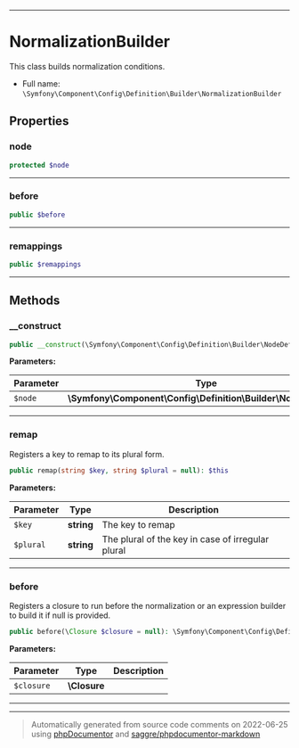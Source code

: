 ***

# NormalizationBuilder

This class builds normalization conditions.



* Full name: `\Symfony\Component\Config\Definition\Builder\NormalizationBuilder`



## Properties


### node



```php
protected $node
```






***

### before



```php
public $before
```






***

### remappings



```php
public $remappings
```






***

## Methods


### __construct



```php
public __construct(\Symfony\Component\Config\Definition\Builder\NodeDefinition $node): mixed
```








**Parameters:**

| Parameter | Type | Description |
|-----------|------|-------------|
| `$node` | **\Symfony\Component\Config\Definition\Builder\NodeDefinition** |  |




***

### remap

Registers a key to remap to its plural form.

```php
public remap(string $key, string $plural = null): $this
```








**Parameters:**

| Parameter | Type | Description |
|-----------|------|-------------|
| `$key` | **string** | The key to remap |
| `$plural` | **string** | The plural of the key in case of irregular plural |




***

### before

Registers a closure to run before the normalization or an expression builder to build it if null is provided.

```php
public before(\Closure $closure = null): \Symfony\Component\Config\Definition\Builder\ExprBuilder|$this
```








**Parameters:**

| Parameter | Type | Description |
|-----------|------|-------------|
| `$closure` | **\Closure** |  |




***


***
> Automatically generated from source code comments on 2022-06-25 using [phpDocumentor](http://www.phpdoc.org/) and [saggre/phpdocumentor-markdown](https://github.com/Saggre/phpDocumentor-markdown)
